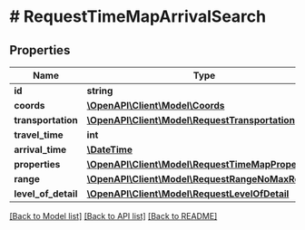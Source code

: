 # # RequestTimeMapArrivalSearch

## Properties

Name | Type | Description | Notes
------------ | ------------- | ------------- | -------------
**id** | **string** |  |
**coords** | [**\OpenAPI\Client\Model\Coords**](Coords.md) |  |
**transportation** | [**\OpenAPI\Client\Model\RequestTransportation**](RequestTransportation.md) |  |
**travel_time** | **int** |  |
**arrival_time** | [**\DateTime**](\DateTime.md) |  |
**properties** | [**\OpenAPI\Client\Model\RequestTimeMapProperty[]**](RequestTimeMapProperty.md) |  | [optional]
**range** | [**\OpenAPI\Client\Model\RequestRangeNoMaxResults**](RequestRangeNoMaxResults.md) |  | [optional]
**level_of_detail** | [**\OpenAPI\Client\Model\RequestLevelOfDetail**](RequestLevelOfDetail.md) |  | [optional]

[[Back to Model list]](../../README.md#models) [[Back to API list]](../../README.md#endpoints) [[Back to README]](../../README.md)
